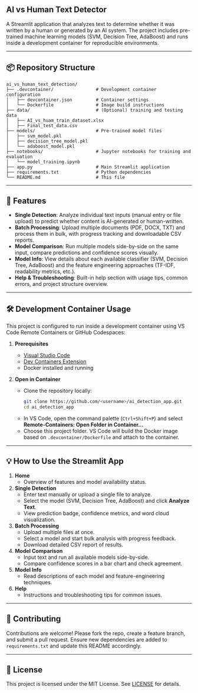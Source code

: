 ## AI vs Human Text Detector

A Streamlit application that analyzes text to determine whether it was written by a human or generated by an AI system. The project includes pre-trained machine learning models (SVM, Decision Tree, AdaBoost) and runs inside a development container for reproducible environments.

---

## 📦 Repository Structure

```
ai_vs_human_text_detection/
├── .devcontainer/                # Development container configuration
│   ├── devcontainer.json         # Container settings
│   └── Dockerfile                # Image build instructions
├── data/                         # (Optional) training and testing data
│   ├── AI_vs_huam_train_dataset.xlsx
│   ├── Final_test_data.csv                        
├── models/                       # Pre-trained model files
│   ├── svm_model.pkl
│   ├── decision_tree_model.pkl
│   └── adaboost_model.pkl
├── notebooks/                    # Jupyter notebooks for training and evaluation
│   └── model_training.ipynb
├── app.py                        # Main Streamlit application
├── requirements.txt              # Python dependencies
└── README.md                     # This file
```

---

## 🚀 Features

- **Single Detection**: Analyze individual text inputs (manual entry or file upload) to predict whether content is AI-generated or human-written.
- **Batch Processing**: Upload multiple documents (PDF, DOCX, TXT) and process them in bulk, with progress tracking and downloadable CSV reports.
- **Model Comparison**: Run multiple models side-by-side on the same input, compare predictions and confidence scores visually.
- **Model Info**: View details about each available classifier (SVM, Decision Tree, AdaBoost) and the feature engineering approaches (TF-IDF, readability metrics, etc.).
- **Help & Troubleshooting**: Built-in help section with usage tips, common errors, and project structure overview.

---

## 🛠 Development Container Usage

This project is configured to run inside a development container using VS Code Remote Containers or GitHub Codespaces:

1. **Prerequisites**

   - [Visual Studio Code](https://code.visualstudio.com/)
   - [Dev Containers Extension](https://marketplace.visualstudio.com/items?itemName=ms-vscode-remote.remote-containers)
   - Docker installed and running

2. **Open in Container**

   - Clone the repository locally:
     ```bash
     git clone https://github.com/<username>/ai_detection_app.git
     cd ai_detection_app
     ```
   - In VS Code, open the command palette (`Ctrl+Shift+P`) and select **Remote-Containers: Open Folder in Container...**
   - Choose this project folder. VS Code will build the Docker image based on `.devcontainer/Dockerfile` and attach to the container.

---

## 💡 How to Use the Streamlit App

1. **Home**
   - Overview of features and model availability status.
2. **Single Detection**
   - Enter text manually or upload a single file to analyze.
   - Select the model (SVM, Decision Tree, AdaBoost) and click **Analyze Text**.
   - View prediction badge, confidence metrics, and word cloud visualization.
3. **Batch Processing**
   - Upload multiple files at once.
   - Select a model and start bulk analysis with progress feedback.
   - Download detailed CSV report of results.
4. **Model Comparison**
   - Input text and run all available models side-by-side.
   - Compare confidence scores in a bar chart and check agreement.
5. **Model Info**
   - Read descriptions of each model and feature-engineering techniques.
6. **Help**
   - Instructions and troubleshooting tips for common issues.

---

## 👥 Contributing

Contributions are welcome! Please fork the repo, create a feature branch, and submit a pull request. Ensure new dependencies are added to `requirements.txt` and update this README accordingly.

---

## 📜 License

This project is licensed under the MIT License. See [LICENSE](LICENSE) for details.

